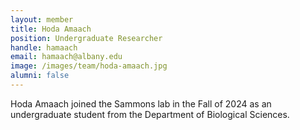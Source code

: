 ```yaml
---
layout: member
title: Hoda Amaach
position: Undergraduate Researcher
handle: hamaach
email: hamaach@albany.edu
image: /images/team/hoda-amaach.jpg
alumni: false
---
```


Hoda Amaach joined the Sammons lab in the Fall of 2024 as an undergraduate student from the Department of Biological Sciences. 
